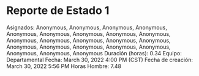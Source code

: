 # Reporte de Estado 1

Asignados: Anonymous, Anonymous, Anonymous, Anonymous, Anonymous, Anonymous, Anonymous, Anonymous, Anonymous, Anonymous, Anonymous, Anonymous, Anonymous, Anonymous, Anonymous, Anonymous, Anonymous, Anonymous, Anonymous, Anonymous, Anonymous, Anonymous
Duración (horas): 0.34
Equipo: Departamental
Fecha: March 30, 2022 4:00 PM (CST)
Fecha de creación: March 30, 2022 5:56 PM
Horas Hombre: 7.48